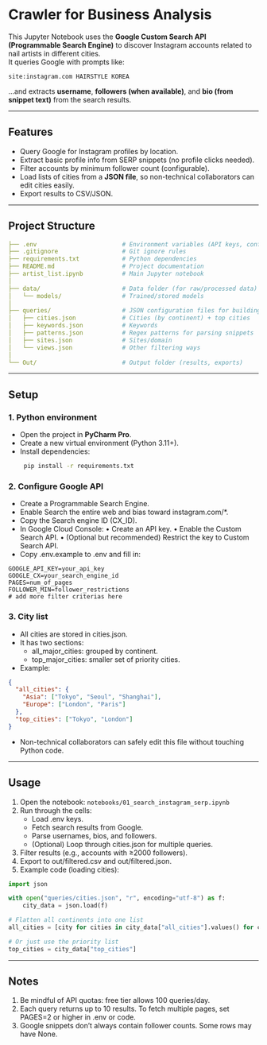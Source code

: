 # Crawler for Business Analysis

This Jupyter Notebook uses the **Google Custom Search API (Programmable Search Engine)** to discover Instagram accounts related to nail artists in different cities.  
It queries Google with prompts like:

```
site:instagram.com HAIRSTYLE KOREA
```

…and extracts **username**, **followers (when available)**, and **bio (from snippet text)** from the search results.

---

## Features
- Query Google for Instagram profiles by location.
- Extract basic profile info from SERP snippets (no profile clicks needed).
- Filter accounts by minimum follower count (configurable).
- Load lists of cities from a **JSON file**, so non-technical collaborators can edit cities easily.
- Export results to CSV/JSON.

---

## Project Structure
```yaml
├── .env                        # Environment variables (API keys, configs)
├── .gitignore                  # Git ignore rules
├── requirements.txt            # Python dependencies
├── README.md                   # Project documentation
├── artist_list.ipynb           # Main Jupyter notebook
│
├── data/                       # Data folder (for raw/processed data)
│   └── models/                 # Trained/stored models
│
├── queries/                    # JSON configuration files for building queries
│   ├── cities.json             # Cities (by continent) + top cities
│   ├── keywords.json           # Keywords
│   ├── patterns.json           # Regex patterns for parsing snippets
│   ├── sites.json              # Sites/domain
│   └── views.json              # Other filtering ways
│
└── Out/                        # Output folder (results, exports)
```

---

## Setup
### 1. Python environment
- Open the project in **PyCharm Pro**.
- Create a new virtual environment (Python 3.11+).
- Install dependencies:
    ```bash
     pip install -r requirements.txt
    ```
### 2. Configure Google API 
- Create a Programmable Search Engine. 
- Enable Search the entire web and bias toward instagram.com/*. 
- Copy the Search engine ID (CX_ID). 
- In Google Cloud Console:
	•	Create an API key.
	•	Enable the Custom Search API.
	•	(Optional but recommended) Restrict the key to Custom Search API.
- Copy .env.example to .env and fill in:
```dotenv
GOOGLE_API_KEY=your_api_key
GOOGLE_CX=your_search_engine_id
PAGES=num_of_pages
FOLLOWER_MIN=follower_restrictions
# add more filter criterias here
```
### 3. City list
- All cities are stored in cities.json.
- It has two sections:
  - all_major_cities: grouped by continent. 
  - top_major_cities: smaller set of priority cities.
- Example:
```json
{
  "all_cities": {
    "Asia": ["Tokyo", "Seoul", "Shanghai"],
    "Europe": ["London", "Paris"]
  },
  "top_cities": ["Tokyo", "London"]
}
```
- Non-technical collaborators can safely edit this file without touching Python code.

---

## Usage
1. Open the notebook:
`notebooks/01_search_instagram_serp.ipynb`
2. Run through the cells:
   - Load .env keys. 
   - Fetch search results from Google. 
   - Parse usernames, bios, and followers.
   - (Optional) Loop through cities.json for multiple queries. 
3. Filter results (e.g., accounts with ≥2000 followers). 
4. Export to out/filtered.csv and out/filtered.json.
5. Example code (loading cities):

```python
import json

with open("queries/cities.json", "r", encoding="utf-8") as f:
    city_data = json.load(f)

# Flatten all continents into one list
all_cities = [city for cities in city_data["all_cities"].values() for city in cities]

# Or just use the priority list
top_cities = city_data["top_cities"]
```

---

## Notes
1. Be mindful of API quotas: free tier allows 100 queries/day. 
2. Each query returns up to 10 results. To fetch multiple pages, set PAGES=2 or higher in .env or code. 
3. Google snippets don’t always contain follower counts. Some rows may have None.